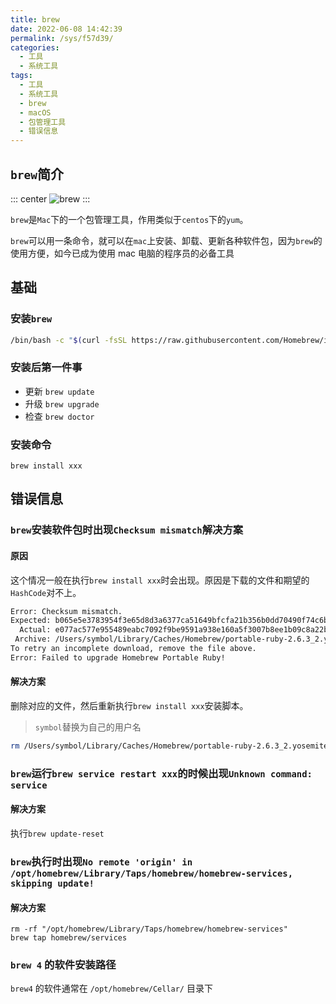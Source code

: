 ```yaml
---
title: brew
date: 2022-06-08 14:42:39
permalink: /sys/f57d39/
categories:
  - 工具
  - 系统工具
tags:
  - 工具
  - 系统工具
  - brew
  - macOS
  - 包管理工具
  - 错误信息
---
```


## `brew`简介

::: center
![brew](https://cdn.jsdelivr.net/gh/xingcxb/blog_img@blog1/blog/tools/sys/brew/homebrew-256x256.png)
:::

`brew`是`Mac`下的一个包管理工具，作用类似于`centos`下的`yum`。

`brew`可以用一条命令，就可以在`mac`上安装、卸载、更新各种软件包，因为`brew`的使用方便，如今已成为使用 mac 电脑的程序员的必备工具

<!-- more -->

<InArticleAdsense
    data-ad-client="ca-pub-1725717718088510"
    data-ad-slot="7426219401">
</InArticleAdsense>

## 基础

### 安装`brew`

``` bash
/bin/bash -c "$(curl -fsSL https://raw.githubusercontent.com/Homebrew/install/HEAD/install.sh)"
```

### 安装后第一件事

- 更新
  `brew update`
- 升级
  `brew upgrade`
- 检查
  `brew doctor`

### 安装命令

`brew install xxx`

## 错误信息

### `brew`安装软件包时出现`Checksum mismatch`解决方案

#### 原因

这个情况一般在执行`brew install xxx`时会出现。原因是下载的文件和期望的`HashCode`对不上。

``` bash
Error: Checksum mismatch.
Expected: b065e5e3783954f3e65d8d3a6377ca51649bfcfa21b356b0dd70490f74c6bd86
  Actual: e077ac577e955489eabc7092f9be9591a938e160a5f3007b8ee1b09c8a22b4b2
 Archive: /Users/symbol/Library/Caches/Homebrew/portable-ruby-2.6.3_2.yosemite.bottle.tar.gz
To retry an incomplete download, remove the file above.
Error: Failed to upgrade Homebrew Portable Ruby!
```

#### 解决方案

删除对应的文件，然后重新执行`brew install xxx`安装脚本。

> `symbol`替换为自己的用户名

``` bash
rm /Users/symbol/Library/Caches/Homebrew/portable-ruby-2.6.3_2.yosemite.bottle.tar.gz
```

### `brew`运行`brew service restart xxx`的时候出现`Unknown command: service`

#### 解决方案

执行`brew update-reset`

### `brew`执行时出现`No remote 'origin' in /opt/homebrew/Library/Taps/homebrew/homebrew-services, skipping update!`

#### 解决方案

``` shell
rm -rf "/opt/homebrew/Library/Taps/homebrew/homebrew-services"
brew tap homebrew/services
```

### `brew 4` 的软件安装路径

`brew4` 的软件通常在 `/opt/homebrew/Cellar/` 目录下